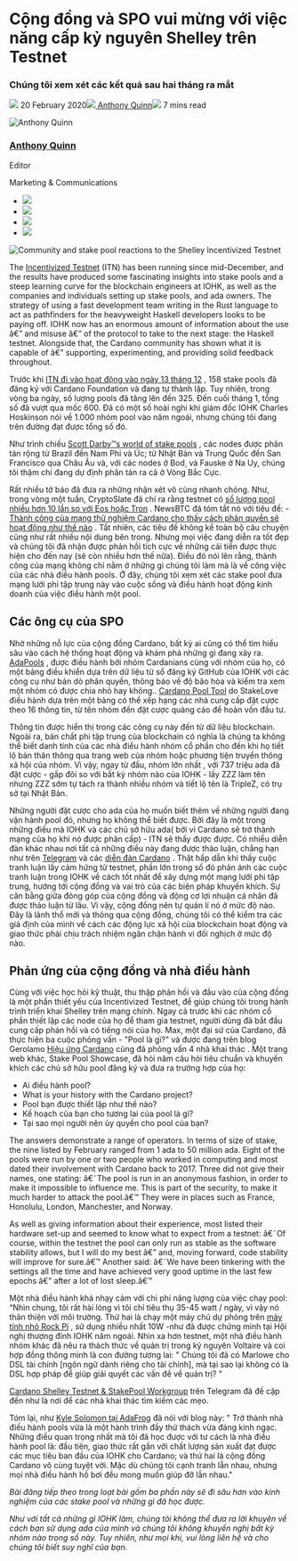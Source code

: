 # Cộng đồng và SPO vui mừng với việc năng cấp kỷ nguyên Shelley trên Testnet

### **Chúng tôi xem xét các kết quả sau hai tháng ra mắt**

![](img/2020-02-20-community-and-stake-pool-reactions-to-the-shelley-incentivized-testnet.002.png) 20 February 2020![](img/2020-02-20-community-and-stake-pool-reactions-to-the-shelley-incentivized-testnet.002.png)[ Anthony Quinn](tmp//en/blog/authors/anthony-quinn/page-1/)![](img/2020-02-20-community-and-stake-pool-reactions-to-the-shelley-incentivized-testnet.003.png) 7 mins read

![Anthony Quinn](img/2020-02-20-community-and-stake-pool-reactions-to-the-shelley-incentivized-testnet.004.png)[](tmp//en/blog/authors/anthony-quinn/page-1/)

### [**Anthony Quinn**](tmp//en/blog/authors/anthony-quinn/page-1/)

Editor

Marketing &amp; Communications

- ![](img/2020-02-20-community-and-stake-pool-reactions-to-the-shelley-incentivized-testnet.005.png)[](mailto:anthony.quinn@iohk.io "Email")
- ![](img/2020-02-20-community-and-stake-pool-reactions-to-the-shelley-incentivized-testnet.006.png)[](https://www.youtube.com/watch?v=KkcAic12dvc "YouTube")
- ![](img/2020-02-20-community-and-stake-pool-reactions-to-the-shelley-incentivized-testnet.007.png)[](https://www.linkedin.com/in/tony-quinn-frsa-0b093229 "LinkedIn")
- ![](img/2020-02-20-community-and-stake-pool-reactions-to-the-shelley-incentivized-testnet.008.png)[](https://twitter.com/IohkT "Twitter")

![Community and stake pool reactions to the Shelley Incentivized Testnet ](img/2020-02-20-community-and-stake-pool-reactions-to-the-shelley-incentivized-testnet.009.jpeg)

The [Incentivized Testnet](https://staking.cardano.org/) (ITN) has been running since mid-December, and the results have produced some fascinating insights into stake pools and a steep learning curve for the blockchain engineers at IOHK, as well as the companies and individuals setting up stake pools, and ada owners. The strategy of using a fast development team writing in the Rust language to act as pathfinders for the heavyweight Haskell developers looks to be paying off. IOHK now has an enormous amount of information about the use â€” and misuse â€” of the protocol to take to the next stage: the Haskell testnet. Alongside that, the Cardano community has shown what it is capable of â€” supporting, experimenting, and providing solid feedback throughout.

Trước khi [ITN đi vào hoạt động vào ngày 13 tháng 12](https://forum.cardano.org/t/witness-the-birth-of-the-incentivized-testnet/29034) , 158 stake pools đã đăng ký với Cardano Foundation và đang tự thành lập. Tuy nhiên, trong vòng ba ngày, số lượng pools đã tăng lên đến 325. Đến cuối tháng 1, tổng số đã vượt qua mốc 600. Đã có một số hoài nghi khi giám đốc IOHK Charles Hoskinson nói về 1.000 nhóm pool vào năm ngoái, nhưng chúng tôi đang trên đường đạt được tổng số đó.

Như trình chiếu [Scott Darby™s world of stake pools](https://input-output-hk.github.io/shelley-node-map/) , các nodes được phân tán rộng từ Brazil đến Nam Phi và Úc; từ Nhật Bản và Trung Quốc đến San Francisco qua Châu Âu và, với các nodes ở Bod¸ và Fauske ở Na Uy, chúng tôi thậm chí đang dự định phân tán ra cả ở Vòng Bắc Cực.

Rất nhiều tờ báo đã đưa ra những nhận xét vô cùng nhanh chóng. Như, trong vòng một tuần, CryptoSlate đã chỉ ra rằng testnet có [số lượng pool nhiều hơn 10 lần so với Eos hoặc Tron](https://cryptoslate.com/cardanos-shelly-testnet-has-ten-times-more-staking-pools-than-eos-and-tron/) . NewsBTC đã tóm tắt nó với tiêu đề: - [Thành công của mạng thử nghiệm Cardano cho thấy cách phân quyền sẽ hoạt động như thế nào](https://www.newsbtc.com/2019/12/20/cardanos-ada-testnet-success-shows-how-decentralization-should-work/) . Tất nhiên, các tiêu đề không kể toàn bộ câu chuyện cũng như rất nhiều nội dung bên trong. Nhưng mọi việc đang diễn ra tốt đẹp và chúng tôi đã nhận được phản hồi tích cực về những cải tiến được thực hiện cho đến nay (sẽ còn nhiều hơn thế nữa). Điều đó nói lên rằng, thành công của mạng không chỉ nằm ở những gì chúng tôi làm mà là về công việc của các nhà điều hành pools. Ở đây, chúng tôi xem xét các stake pool đưa mạng lưới phi tập trung này vào cuộc sống và điều hành hoạt động kinh doanh của việc điều hành một pool.

## **Các ông cụ của SPO**

Nhờ những nỗ lực của cộng đồng Cardano, bất kỳ ai cũng có thể tìm hiểu sâu vào cách hệ thống hoạt động và khám phá những gì đang xảy ra. [AdaPools](https://adapools.org/) , được điều hành bởi nhóm Cardanians cùng với nhóm của họ, có một bảng điều khiển dựa trên dữ liệu từ sổ đăng ký GitHub của IOHK với các công cụ như bản dò phân quyền, thông báo về độ bão hòa và kiểm tra xem một nhóm có được chia nhỏ hay không.. [Cardano Pool Tool](https://pooltool.io/pools) do StakeLove điều hành dựa trên một bảng có thể xếp hạng các nhà cung cấp đặt cược theo 16 thông tin, từ tên nhóm đến đặt cược quảng cáo để hoàn vốn đầu tư.

Thông tin được hiển thị trong các công cụ này đến từ dữ liệu blockchain. Ngoài ra, bản chất phi tập trung của blockchain có nghĩa là chúng ta không thể biết danh tính của các nhà điều hành nhóm cổ phần cho đến khi họ tiết lộ bản thân thông qua trang web của nhóm hoặc phương tiện truyền thông xã hội của nhóm. Vì vậy, ngay từ đầu, nhóm lớn nhất , với 737 triệu ada đã đặt cược - gấp đôi so với bất kỳ nhóm nào của IOHK - lấy ZZZ làm tên nhưng ZZZ sớm tự tách ra thành nhiều nhóm và tiết lộ tên là TripleZ, có trụ sở tại Nhật Bản.

Những người đặt cược cho ada của họ muốn biết thêm về những người đang vận hành pool đó, nhưng họ không thể biết được. Bởi đây là một trong những điều mà IOHK và các chủ sở hữu ada( bởi vì Cardano sẽ trở thành mạng của họ khi nó được phân cấp) - ITN sẽ thấy được được. Có nhiều diễn đàn khác nhau nơi tất cả những điều này đang được thảo luận, chẳng hạn như trên [Telegram](https://t.me/CardanoStakePoolWorkgroup) và các [diễn đàn Cardano](https://forum.cardano.org/) . Thật hấp dẫn khi thấy cuộc tranh luận lấy cảm hứng từ testnet, phần lớn trong số đó phản ánh các cuộc tranh luận trong IOHK về cách tốt nhất để xây dựng một mạng lưới phi tập trung, hướng tới cộng đồng và vai trò của các biện pháp khuyến khích. Sự cân bằng giữa đóng góp của cộng đồng và động cơ lợi nhuận cá nhân đã được thảo luận từ lâu. Vì vậy, cộng đồng nên tự quản lí nó ở mức độ nào. Đây là lãnh thổ mới và thông qua cộng đồng, chúng tôi có thể kiểm tra các giả định của mình về cách các động lực xã hội của blockchain hoạt động và giao thức phải chịu trách nhiệm ngăn chặn hành vi đối nghịch ở mức độ nào.

## **Phản ứng của cộng đồng và nhà điều hành**

Cùng với việc học hỏi kỹ thuật, thu thập phản hồi và đầu vào của cộng đồng là một phần thiết yếu của Incentivized Testnet, để giúp chúng tôi trong hành trình triển khai Shelley trên mạng chính. Ngay cả trước khi các nhóm cổ phần thiết lập các node của họ để tham gia testnet, người dùng đã bắt đầu cung cấp phản hồi và có tiếng nói của họ. Max, một đại sứ của Cardano, đã thực hiện ba cuộc phỏng vấn - "Pool là gì?" và được đang trên blog Gerolamo    [Hiệu ứng Cardano](https://www.youtube.com/watch?v=r9K8E33sgJY) cũng đã phỏng vấn 4 nhà khai thác . Một trang web khác, Stake Pool Showcase, đã hỏi năm câu hỏi tiêu chuẩn và khuyến khích các chủ sở hữu pool đăng ký và đưa ra trường hợp của họ:

- Ai điều hành pool?
- What is your history with the Cardano project?
- Pool bạn được thiết lập như thế nào?
- Kế hoạch của bạn cho tương lai của pool là gì?
- Tại sao mọi người nên ủy quyền cho pool của bạn?

The answers demonstrate a range of operators. In terms of size of stake, the nine listed by February ranged from 1 ada to 50 million ada. Eight of the pools were run by one or two people who worked in computing and most dated their involvement with Cardano back to 2017. Three did not give their names, one stating: â€˜The pool is run in an anonymous fashion, in order to make it impossible to influence me. This is part of the security, to make it much harder to attack the pool.â€™ They were in places such as France, Honolulu, London, Manchester, and Norway.

As well as giving information about their experience, most listed their hardware set-up and seemed to know what to expect from a testnet: â€˜Of course, within the testnet the pool can only run as stable as the software stability allows, but I will do my best â€” and, moving forward, code stability will improve for sure.â€™ Another said: â€˜We have been tinkering with the settings all the time and have achieved very good uptime in the last few epochs â€” after a lot of lost sleep.â€™

Một nhà điều hành khá nhạy cảm với chi phí năng lượng của việc chạy pool: “Nhìn chung, tôi rất hài lòng vì tôi chỉ tiêu thụ 35-45 watt / ngày, vì vậy nó thân thiện với môi trường. Thứ hai là chạy một máy chủ dự phòng trên [máy tính nhỏ Rock Pi](https://forum.cardano.org/t/a-short-historial-recap-of-cardano-on-the-rocks/28955) , sử dụng nhiều nhất 10W -như đã được chứng minh tại Hội nghị thượng đỉnh IOHK năm ngoái. Nhìn xa hơn testnet, một nhà điều hành nhóm khác đã nêu ra thách thức về quản trị trong kỷ nguyên Voltaire và coi hợp đồng thông minh là con đường tương lai: " Chúng tôi đã có Marlowe cho DSL tài chính [ngôn ngữ dành riêng cho tài chính], mà tại sao lại không có là DSL hợp pháp để giúp giải quyết các vấn đề về quản trị? "

[Cardano Shelley Testnet &amp; StakePool Workgroup](https://t.me/CardanoStakePoolWorkgroup) trên Telegram đã đề cập đến như là nơi để các nhà khai thác tìm kiếm các mẹo.

Tóm lại, như [Kyle Solomon tại AdaFrog](https://www.adafrog.io/) đã nói với blog này: " Trở thành nhà điều hành pools vừa là một hành trình đầy thử thách vừa đáng kinh ngạc. Những điều quan trọng nhất mà tôi đã học được với tư cách là nhà điều hành pool là: đầu tiên, giao thức rất gần với chất lượng sản xuất đạt được các mục tiêu ban đầu của IOHK cho Cardano; và thứ hai là cộng đồng Cardano vô cùng tuyệt vời. Mặc dù chúng tôi cạnh tranh lẫn nhau, nhưng mọi nhà điều hành hồ bơi đều mong muốn giúp đỡ lẫn nhau."

*Bài đăng tiếp theo trong loạt bài gồm ba phần này sẽ đi sâu hơn vào kinh nghiệm của các stake pool và những gì đã học được.*

*Như với tất cả những gì IOHK làm, chúng tôi không thể đưa ra lời khuyên về cách bạn sử dụng ada của mình và chúng tôi không khuyến nghị bất kỳ nhóm nào trong số này. Tuy nhiên, như mọi khi, vui lòng liên hệ và cho chúng tôi biết suy nghĩ của bạn.*
